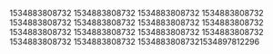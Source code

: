 1534883808732
1534883808732
1534883808732
1534883808732
1534883808732
1534883808732
1534883808732
1534883808732
1534883808732
1534883808732
1534883808732
1534883808732
1534883808732
1534883808732
15348838087321534897812296